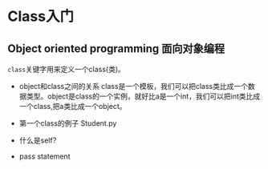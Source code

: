 # Class入门


## Object oriented programming 面向对象编程

```class```关键字用来定义一个class(类)。

- object和class之间的关系
class是一个模板，我们可以把class类比成一个数据类型。object是class的一个实例，就好比a是一个int，我们可以把int类比成一个class,把a类比成一个object。


- 第一个class的例子
Student.py

- 什么是self?

- pass statement
